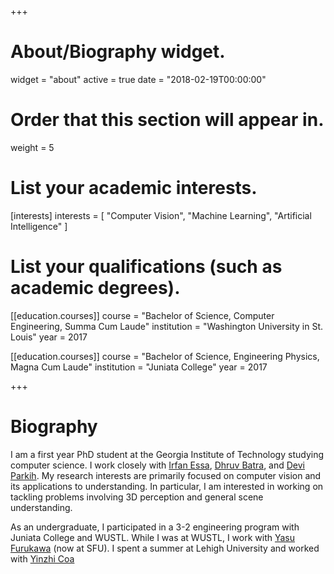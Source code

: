 +++
# About/Biography widget.
widget = "about"
active = true
date = "2018-02-19T00:00:00"

# Order that this section will appear in.
weight = 5

# List your academic interests.
[interests]
  interests = [
    "Computer Vision",
    "Machine Learning",
    "Artificial Intelligence"
  ]

# List your qualifications (such as academic degrees).

[[education.courses]]
  course = "Bachelor of Science, Computer Engineering, Summa Cum Laude"
  institution = "Washington University in St. Louis"
  year = 2017

[[education.courses]]
  course = "Bachelor of Science, Engineering Physics, Magna Cum Laude"
  institution = "Juniata College"
  year = 2017

+++

# Biography

I am a first year PhD student at the Georgia Institute of Technology studying computer science. I work closely with
[Irfan Essa](http://prof.irfanessa.com), [Dhruv Batra](https://www.cc.gatech.edu/~dbatra/), and
[Devi Parkih](https://www.cc.gatech.edu/~parikh/).  My research interests are
primarily focused on computer vision and its applications to understanding.  In particular, I am interested in working on
tackling problems involving 3D perception and general scene understanding.

As an undergraduate, I participated in a 3-2 engineering program with Juniata College and WUSTL.  While I was at WUSTL, I
work with [Yasu Furukawa](http://www.cs.sfu.ca/~furukawa/) (now at SFU).  I spent a summer at Lehigh University and
worked with [Yinzhi Coa](http://www.yinzhicao.org)


